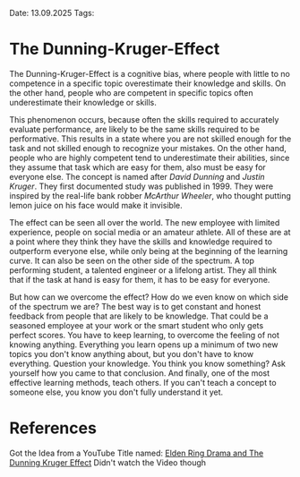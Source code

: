 Date: 13.09.2025
Tags: 

# The Dunning-Kruger-Effect

The Dunning-Kruger-Effect is a cognitive bias, where people with little to no competence in a
specific topic overestimate their knowledge and skills. On the other hand, people who are competent
in specific topics often underestimate their knowledge or skills.

This phenomenon occurs, because often the skills required to accurately evaluate performance, are
likely to be the same skills required to be performative. This results in a state where you are not
skilled enough for the task and not skilled enough to recognize your mistakes.
On the other hand, people who are highly competent tend to underestimate their abilities, since
they assume that task which are easy for them, also must be easy for everyone else.
The concept is named after *David Dunning* and *Justin Kruger*. They first documented study was
published in 1999. They were inspired by the real-life bank robber *McArthur Wheeler*, who thought
putting lemon juice on his face would make it invisible. 

The effect can be seen all over the world. The new employee with limited experience, people on
social media or an amateur athlete. All of these are at a point where they think they have the skills
and knowledge required to outperform everyone else, while only being at the beginning of the
learning curve. 
It can also be seen on the other side of the spectrum. A top performing student, a talented engineer
or  a lifelong artist. They all think that if the task at hand is easy for them, it has to be easy for
everyone.    

But how can we overcome the effect? How do we even know on which side of the spectrum we are?
The best way is to get constant and honest feedback from people that are likely to be knowledge.
That could be a seasoned employee at your work or the smart student who only gets perfect scores. 
You have to keep learning, to overcome the feeling of not knowing anything. Everything you learn
opens up a minimum of two new topics you don't know anything about, but you don't have to know everything. 
 Question your knowledge. You think you know something? Ask yourself how you came to that conclusion. 
And finally, one of the most effective learning methods, teach others. If you can't teach a concept to someone else, you know you don't
fully understand it yet. 
# References
Got the Idea from a YouTube Title named: [Elden Ring Drama and The Dunning Kruger Effect](https://www.youtube.com/watch?v=ucV6h7OxSso&pp=0gcJCckJAYcqIYzv)
Didn't watch the Video though